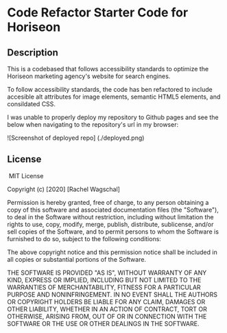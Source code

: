 # Code Refactor Starter Code for Horiseon
## Description
This is a codebased that follows accessibility standards to optimize the Horiseon marketing agency's website for search engines. 

To follow accessibility standards, the code has ben refactored to include accesible alt attributes for image elements, semantic HTML5 elements, and consildated CSS. 

I was unable to properly deploy my repository to Github pages and see the below when navigating to the repository's url in my browser: 

![Screenshot of deployed repo]
(./deployed.png)
​
## License
​
MIT License

Copyright (c) [2020] [Rachel Wagschal]

Permission is hereby granted, free of charge, to any person obtaining a copy
of this software and associated documentation files (the "Software"), to deal
in the Software without restriction, including without limitation the rights
to use, copy, modify, merge, publish, distribute, sublicense, and/or sell
copies of the Software, and to permit persons to whom the Software is
furnished to do so, subject to the following conditions:

The above copyright notice and this permission notice shall be included in all
copies or substantial portions of the Software.

THE SOFTWARE IS PROVIDED "AS IS", WITHOUT WARRANTY OF ANY KIND, EXPRESS OR
IMPLIED, INCLUDING BUT NOT LIMITED TO THE WARRANTIES OF MERCHANTABILITY,
FITNESS FOR A PARTICULAR PURPOSE AND NONINFRINGEMENT. IN NO EVENT SHALL THE
AUTHORS OR COPYRIGHT HOLDERS BE LIABLE FOR ANY CLAIM, DAMAGES OR OTHER
LIABILITY, WHETHER IN AN ACTION OF CONTRACT, TORT OR OTHERWISE, ARISING FROM,
OUT OF OR IN CONNECTION WITH THE SOFTWARE OR THE USE OR OTHER DEALINGS IN THE
SOFTWARE.